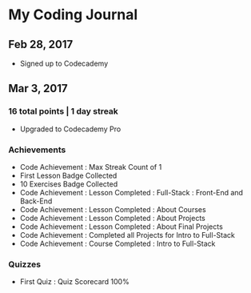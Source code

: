 # My Coding Journal

## Feb 28, 2017

- Signed up to Codecademy

## Mar 3, 2017
### 16 total points | 1 day streak

- Upgraded to Codecademy Pro

### Achievements
- Code Achievement : Max Streak Count of 1
- First Lesson Badge Collected
- 10 Exercises Badge Collected
- Code Achievement : Lesson Completed : Full-Stack : Front-End and Back-End
- Code Achievement : Lesson Completed : About Courses
- Code Achievement : Lesson Completed : About Projects
- Code Achievement : Lesson Completed : About Final Projects
- Code Achievement : Completed all Projects for Intro to Full-Stack
- Code Achievement : Course Completed : Intro to Full-Stack

### Quizzes

- First Quiz : Quiz Scorecard 100%
